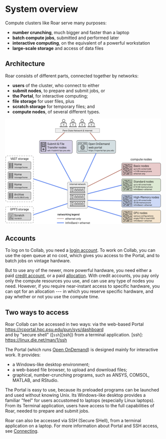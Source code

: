 # System overview

Compute clusters like Roar serve many purposes:

- **number crunching**, much bigger and faster than a laptop
- **batch compute jobs**, submitted and performed later
- **interactive computing**, on the equivalent of a powerful workstation
- **large-scale storage** and access of data files

## Architecture

Roar consists of different parts, connected together by networks:

- **users** of the cluster, who connect to either
- **submit nodes**, to prepare and submit jobs, or
- **the Portal**, for interactive computing;
- **file storage** for user files, plus
- **scratch storage** for temporary files; and 
- **compute nodes**, of several different types.

![architecture](../img/RC-architecture-schematic.png)

## Accounts

To log on to Collab, you need a [login account](connecting-to-rc.md/#login-accounts).
To work on Collab, you can use the open queue at no cost,
which gives you access to the Portal, 
and to batch jobs on vintage hardware.

But to use any of the newer, more powerful hardware, 
you need either a paid [credit account](../accounts/accounts.md), 
or a paid [allocation](../accounts/accounts.md).
With credit accounts, you pay only only the compute resources you use,
and can use any type of nodes you need.
However, if you require near-instant access to specific hardware,
you can opt for an allocation ---
in which you reserve specific hardware,
and pay whether or not you use the compute time.

## Two ways to access 

Roar Collab can be accessed in two ways:  via the web-based Portal <br>
<https://rcportal.hpc.psu.edu/pun/sys/dashboard> <br>
and by "secure shell" ([`ssh`][ssh]) 
from a terminal application.
[ssh]: https://linux.die.net/man/1/ssh

The Portal (which runs [Open OnDemand](https://openondemand.org))
is designed mainly for interactive work.
It provides:

- a Windows-like desktop environment;
- a web-based file browser, to upload and download files;
- graphical, number-crunching programs, 
such as ANSYS, COMSOL, MATLAB, and RStudio.

The Portal is easy to use, 
because its preloaded programs can be launched and used without knowing Unix.
Its Windows-like desktop provides a familiar "feel"
for users accustomed to laptops (especially Linux laptops).
From its Terminal application,
users have access to the full capabilities of Roar,
needed to prepare and submit jobs.

Roar can also be accessed via SSH (Secure SHell),
from a terminal application on a laptop.
For more information about Portal and SSH access,
see [Connecting](connecting-to-rc.md).

